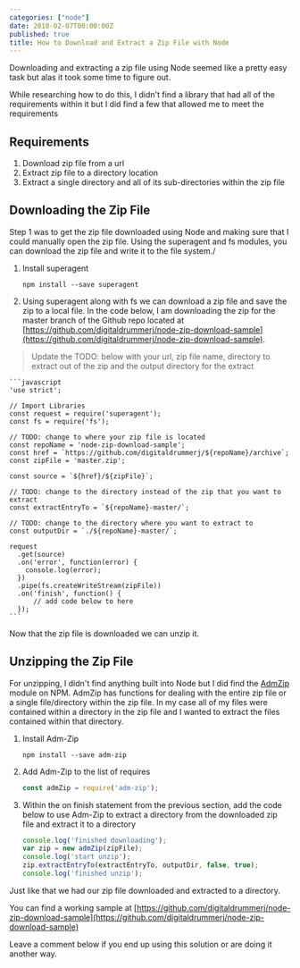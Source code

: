 ```yaml
---
categories: ["node"]
date: 2018-02-07T00:00:00Z
published: true
title: How to Download and Extract a Zip File with Node
---
```


Downloading and extracting a zip file using Node seemed like a pretty easy task but alas it took some time to figure out.

While researching how to do this, I didn't find a library that had all of the requirements within it but I did find a few that allowed me to meet the requirements

## Requirements

1. Download zip file from a url
1. Extract zip file to a directory location
1. Extract a single directory and all of its sub-directories within the zip file

## Downloading the Zip File

Step 1 was to get the zip file downloaded using Node and making sure that I could manually open the zip file. Using the superagent and fs modules, you can download the zip file and write it to the file system./

1. Install superagent

    ```shell
    npm install --save superagent
    ```

1. Using superagent along with fs we can download a zip file and save the zip to a local file.  In the code below, I am downloading the zip for the master branch of the Github repo located at [https://github.com/digitaldrummerj/node-zip-download-sample](https://github.com/digitaldrummerj/node-zip-download-sample).

  > Update the TODO: below with your url, zip file name, directory to extract out of the zip and the output directory for the extract

    ```javascript
    'use strict';

    // Import Libraries
    const request = require('superagent');
    const fs = require('fs');

    // TODO: change to where your zip file is located
    const repoName = 'node-zip-download-sample';
    const href = `https://github.com/digitaldrummerj/${repoName}/archive`;
    const zipFile = 'master.zip';

    const source = `${href}/${zipFile}`;

    // TODO: change to the directory instead of the zip that you want to extract
    const extractEntryTo = `${repoName}-master/`;

    // TODO: change to the directory where you want to extract to
    const outputDir = `./${repoName}-master/`;

    request
      .get(source)
      .on('error', function(error) {
        console.log(error);
      })
      .pipe(fs.createWriteStream(zipFile))
      .on('finish', function() {
          // add code below to here
      });
    ```

Now that the zip file is downloaded we can unzip it.

## Unzipping the Zip File

For unzipping, I didn't find anything built into Node but I did find the [AdmZip](https://www.npmjs.com/package/adm-zip) module on NPM.   AdmZip has functions for dealing with the entire zip file or a single file/directory within the zip file. In my case all of my files were contained within a directory in the zip file and I wanted to extract the files contained within that directory.

1. Install Adm-Zip

    ```shell
    npm install --save adm-zip
    ```

1. Add Adm-Zip to the list of requires

    ```javascript
    const admZip = require('adm-zip');
    ```

1. Within the on finish statement from the previous section, add the code below to use Adm-Zip to extract a directory from the downloaded zip file and extract it to a directory

    ```javascript
    console.log('finished downloading');
    var zip = new admZip(zipFile);
    console.log('start unzip');
    zip.extractEntryTo(extractEntryTo, outputDir, false, true);
    console.log('finished unzip');
    ```

Just like that we had our zip file downloaded and extracted to a directory.

You can find a working sample at [https://github.com/digitaldrummerj/node-zip-download-sample](https://github.com/digitaldrummerj/node-zip-download-sample)

Leave a comment below if you end up using this solution or are doing it another way.
